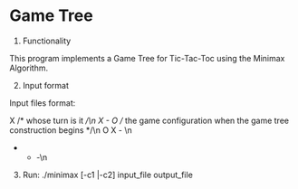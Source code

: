 # Game Tree
1. Functionality

This program implements a Game Tree for Tic-Tac-Toc using the Minimax Algorithm.


2. Input format

Input files format:

X	/* whose turn is it */\n
X - O	  /* the game configuration when the game tree construction begins */\n
O X -	  \n
- - -\n

3. Run:
./minimax [-c1 |-c2] input_file output_file

